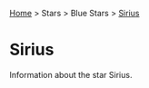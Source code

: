 <p><a href="/">Home</a> > Stars > Blue Stars > <a href=".">Sirius</a> </p>

# Sirius

Information about the star Sirius.